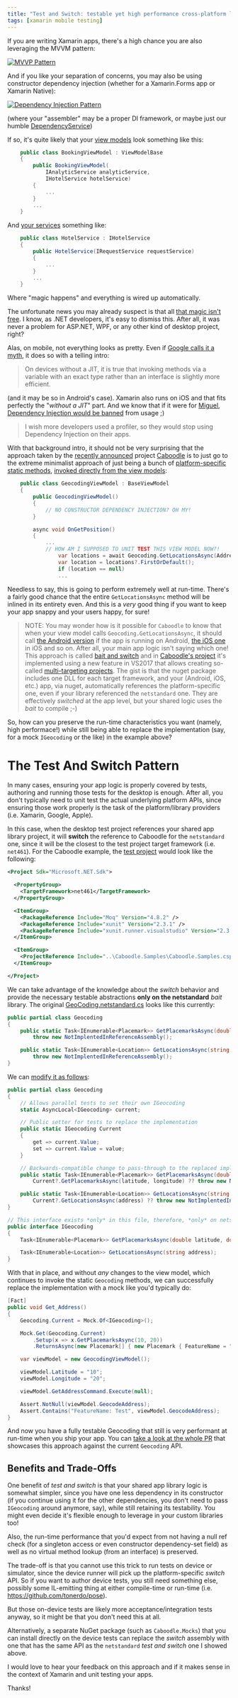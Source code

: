 ```yaml
---
title: "Test and Switch: testable yet high performance cross-platform libraries"
tags: [xamarin mobile testing]
---
```


If you are writing Xamarin apps, there's a high chance you are also leveraging the MVVM pattern:

[![MVVP Pattern](https://github.com/kzu/kzu.github.io/raw/master/img/mvvm.png)](https://msdn.microsoft.com/en-us/library/hh848246.aspx)

And if you like your separation of concerns, you may also be using constructor dependency injection (whether for a Xamarin.Forms app or Xamarin Native):

[![Dependency Injection Pattern](https://github.com/kzu/kzu.github.io/raw/master/img/injector.gif)](https://martinfowler.com/articles/injection.html)

(where your "assembler" may be a proper DI framework, or maybe just our humble [DependencyService](https://docs.microsoft.com/en-us/xamarin/xamarin-forms/app-fundamentals/dependency-service/))

If so, it's quite likely that your [view models](https://github.com/Microsoft/SmartHotel360-mobile-desktop-apps/blob/master/src/SmartHotel.Clients/SmartHotel.Clients/ViewModels/BookingViewModel.cs#L28-L29) look something like this:

```csharp
    public class BookingViewModel : ViewModelBase
    {
        public BookingViewModel(
            IAnalyticService analyticService,
            IHotelService hotelService)
        {
            ...
        }
        ...
    }
```

And [your services](https://github.com/Microsoft/SmartHotel360-mobile-desktop-apps/blob/master/src/SmartHotel.Clients/SmartHotel.Clients/Services/Hotel/HotelService.cs#L14) something like:

```csharp
    public class HotelService : IHotelService
    {
        public HotelService(IRequestService requestService)
        {
            ...
        }
        ...
    }
```

Where "magic happens" and everything is wired up automatically.

The unfortunate news you may already suspect is that all [that magic isn't free](https://www.reddit.com/r/IAmA/comments/81hcsi/iama_miguel_de_icaza_ama/dv3vk9r/). I know, as .NET developers, it's easy to dismiss this. After all, it was never a problem for ASP.NET, WPF, or any other kind of desktop project, right?

Alas, on mobile, not everything looks as pretty. Even if [Google calls it a myth](https://developer.android.com/training/articles/perf-tips.html#Myths), it does so with a telling intro: 

> On devices without a JIT, it is true that invoking methods via a variable with an exact type rather than an interface is slightly more efficient. 

(and it may be so in Android's case). Xamarin also runs on iOS and that fits perfectly the "*without a JIT*" part. And we know that if it were for [Miguel](http://tirania.org/blog/), [Dependency Injection would be banned](https://www.reddit.com/r/IAmA/comments/81hcsi/iama_miguel_de_icaza_ama/dv3dtv3/) from usage ;)

>  I wish more developers used a profiler, so they would stop using Dependency Injection on their apps.

With that background intro, it should not be very surprising that the approach taken by the [recently announced](https://twitter.com/migueldeicaza/status/970892902325825536) project [Caboodle](https://github.com/xamarin/Caboodle) is to just go to the extreme minimalist approach of just being a bunch of [platform-specific static methods](https://github.com/xamarin/Caboodle/tree/master/Caboodle/Geocoding), [invoked directly from the view models](https://github.com/xamarin/Caboodle/blob/master/Samples/Caboodle.Samples/ViewModel/GeocodingViewModel.cs#L65):

```csharp
    public class GeocodingViewModel : BaseViewModel
    {
        public GeocodingViewModel()
        {
            // NO CONSTRUCTOR DEPENDENCY INJECTION? OH MY!
        }

        async void OnGetPosition()
        {
            ...
            // HOW AM I SUPPOSED TO UNIT TEST THIS VIEW MODEL NOW?!
                var locations = await Geocoding.GetLocationsAsync(Address);
                var location = locations?.FirstOrDefault();
                if (location == null)
                ...
```

Needless to say, this is going to perform extremely well at run-time. There's a fairly good chance that the entire `GetLocationsAsync` method will be inlined in its entirety even. And this is a *very* good thing if you want to keep your app snappy and your users happy, for sure!

> NOTE: You may wonder how is it possible for `Caboodle` to know that when your view model calls `Geocoding.GetLocationsAsync`, it should call [the Android version](https://github.com/xamarin/Caboodle/blob/master/Caboodle/Geocoding/Geocoding.android.cs) if the app is running on Android, [the iOS one](https://github.com/xamarin/Caboodle/blob/master/Caboodle/Geocoding/Geocoding.ios.cs) in iOS and so on. After all, your main app logic isn't saying which one! This approach is called [bait and switch](https://log.paulbetts.org/the-bait-and-switch-pcl-trick/) and in [Caboodle's project](https://github.com/xamarin/Caboodle/blob/master/Caboodle/Caboodle.csproj#L5) it's implemented using a new feature in VS2017 that allows creating so-called [multi-targeting projects](https://oren.codes/2017/01/04/multi-targeting-the-world-a-single-project-to-rule-them-all/). The gist is that the nuget package includes one DLL for each target framework, and your (Android, iOS, etc.) app, via nuget, automatically references the platform-specific one, even if your library referenced the `netstandard` one. They are effectively *switched* at the app level, but your shared logic uses the *bait* to compile ;-)

So, how can you preserve the run-time characteristics you want (namely, high performace!) while still being able to replace the implementation (say, for a mock `IGeocoding` or the like) in the example above?

# The Test And Switch Pattern

In many cases, ensuring your app logic is properly covered by tests, authoring and running those tests for the desktop is enough. After all, you don't typically need to unit test the actual underlying platform APIs, since ensuring those work properly is the task of the platform/library providers (i.e. Xamarin, Google, Apple).

In this case, when the desktop test project references your shared app library project, it will **switch** the reference to Caboodle for the `netstandard` one, since it will be the closest to the test project target framework (i.e. `net461`). For the Caboodle example, the [test project](https://github.com/kzu/Caboodle/blob/testable/Samples/Caboodle.Samples.Tests/Caboodle.Samples.Tests.csproj) would look like the following:

```xml
<Project Sdk="Microsoft.NET.Sdk">

  <PropertyGroup>
    <TargetFramework>net461</TargetFramework>
  </PropertyGroup>

  <ItemGroup>
    <PackageReference Include="Moq" Version="4.8.2" />
    <PackageReference Include="xunit" Version="2.3.1" />
    <PackageReference Include="xunit.runner.visualstudio" Version="2.3.1" />
  </ItemGroup>

  <ItemGroup>
    <ProjectReference Include="..\Caboodle.Samples\Caboodle.Samples.csproj" />
  </ItemGroup>

</Project>
```

We can take advantage of the knowledge about the *switch* behavior and provide the necessary testable abstractions **only on the netstandard** *bait* library. The original [GeoCoding.netstandard.cs](https://github.com/xamarin/Caboodle/blob/master/Caboodle/Geocoding/Geocoding.netstandard.cs) looks like this currently:

```csharp
public partial class Geocoding
{
    public static Task<IEnumerable<Placemark>> GetPlacemarksAsync(double latitude, double longitude) =>
        throw new NotImplentedInReferenceAssembly();

    public static Task<IEnumerable<Location>> GetLocationsAsync(string address) =>
        throw new NotImplentedInReferenceAssembly();
}
```

We can [modify it as follows](https://github.com/kzu/Caboodle/blob/testable/Caboodle/Geocoding/Geocoding.netstandard.cs):

```csharp
public partial class Geocoding
{
    // Allows parallel tests to set their own IGeocoding
    static AsyncLocal<IGeocoding> current;

    // Public setter for tests to replace the implementation
    public static IGeocoding Current
    {
        get => current.Value;
        set => current.Value = value;
    }

    // Backwards-compatible change to pass-through to the replaced implementation if found
    public static Task<IEnumerable<Placemark>> GetPlacemarksAsync(double latitude, double longitude) =>
        Current?.GetPlacemarksAsync(latitude, longitude) ?? throw new NotImplentedInReferenceAssembly();

    public static Task<IEnumerable<Location>> GetLocationsAsync(string address) =>
        Current?.GetLocationsAsync(address) ?? throw new NotImplentedInReferenceAssembly();
}

// This interface exists *only* in this file, therefore, *only* on netstandard target framework
public interface IGeocoding
{
    Task<IEnumerable<Placemark>> GetPlacemarksAsync(double latitude, double longitude);

    Task<IEnumerable<Location>> GetLocationsAsync(string address);
}
```

With that in place, and without *any* changes to the view model, which continues to invoke the static `Geocoding` methods, we can successfully replace the implementation with a mock like you'd typically do:


```csharp
[Fact]
public void Get_Address()
{
    Geocoding.Current = Mock.Of<IGeocoding>();

    Mock.Get(Geocoding.Current)
        .Setup(x => x.GetPlacemarksAsync(10, 20))
        .ReturnsAsync(new Placemark[] { new Placemark { FeatureName = "Test" } });

    var viewModel = new GeocodingViewModel();

    viewModel.Latitude = "10";
    viewModel.Longitude = "20";

    viewModel.GetAddressCommand.Execute(null);

    Assert.NotNull(viewModel.GeocodeAddress);
    Assert.Contains("FeatureName: Test", viewModel.GeocodeAddress);
}
```

And now you have a fully testable Geocoding that still is very performant at run-time when you ship your app. You can [take a look at the whole PR](https://github.com/xamarin/Caboodle/pull/81) that showcases this approach against the current `Geocoding` API.

## Benefits and Trade-Offs

One benefit of *test and switch* is that your shared app library logic is somewhat simpler, since you have one less dependency in its constructor (if you continue using it for the other dependencies, you don't need to pass `IGeocoding` around anymore, say), while still retaining its testability. You might even decide it's flexible enough to leverage in your custom libraries too!

Also, the run-time performance that you'd expect from not having a null ref check (for a singleton access or even constructor dependency-set field) as well as no virtual method lookup (from an interface) is preserved. 

The trade-off is that you cannot use this trick to run tests on device or simulator, since the device runner will pick up the platform-specific *switch* API. So if you want to author device tests, you still need something else, possibly some IL-emitting thing at either compile-time or run-time (i.e. https://github.com/tonerdo/pose). 

But those on-device tests are likely more acceptance/integration tests anyway, so it might be that you don't need this at all.

Alternatively, a separate NuGet package (such as `Caboodle.Mocks`) that you can install directly on the device tests can replace the *switch* assembly with one that has the same API as the `netstandard` *test and switch* one I showed above.


I would love to hear your feedback on this approach and if it makes sense in the context of Xamarin and unit testing your apps.

Thanks!